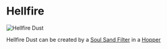 # Hellfire 

![Hellfire Dust](item:betterwithmods:hellfire_dust)

Hellfire Dust can be created by a [Soul Sand Filter](../blocks/hopper_filters.md) in a [Hopper](../blocks/hopper.md)
